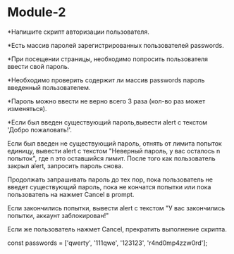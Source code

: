 # Module-2

\*Напишите скрипт авторизации пользователя.

\*Есть массив паролей зарегистрированных пользователей passwords.

\*При посещении страницы, необходимо попросить пользователя ввести свой пароль.

\*Необходимо проверить содержит ли массив passwords пароль введенный пользователем.

\*Пароль можно ввести не верно всего 3 раза (кол-во раз может изменяться).

\*Если был введен существующий пароль,вывести alert с текстом 'Добро пожаловать!'.

Если был введен не существующий пароль, отнять от лимита попыток единицу,
вывести alert с текстом "Неверный пароль, у вас осталось n попыток",
где n это оставшийся лимит.
После того как пользователь закрыл alert, запросить пароль снова.

Продолжать запрашивать пароль до тех пор, пока пользователь не введет существующий пароль, пока не кончатся попытки или пока пользователь на нажмет Cancel в prompt.

Если закончились попытки, вывести alert с текстом "У вас закончились попытки, аккаунт заблокирован!"

Если же пользователь нажмет Cancel, прекратить выполнение скрипта.

const passwords = ['qwerty', '111qwe', '123123', 'r4nd0mp4zzw0rd'];
